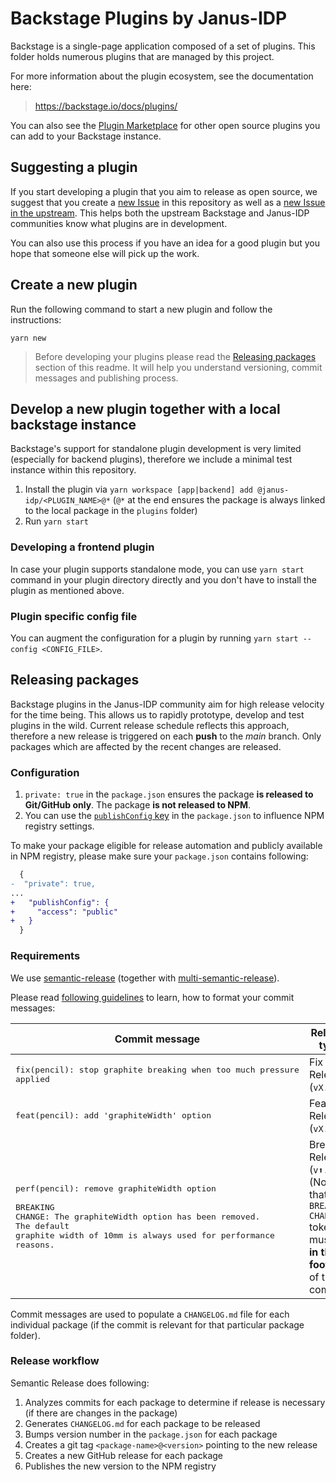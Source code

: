 # Backstage Plugins by Janus-IDP

Backstage is a single-page application composed of a set of plugins. This folder holds numerous plugins that are managed by this project.

For more information about the plugin ecosystem, see the documentation here:

> <https://backstage.io/docs/plugins/>

You can also see the [Plugin Marketplace](https://backstage.io/plugins) for other open source plugins you can add to your Backstage instance.

## Suggesting a plugin

If you start developing a plugin that you aim to release as open source, we suggest that you create a [new Issue](https://github.com/janus-idp/backstage-plugins/issues/new?template=plugin.md) in this repository as well as a [new Issue in the upstream](https://github.com/backstage/backstage/issues/new?template=plugin.md). This helps both the upstream Backstage and Janus-IDP communities know what plugins are in development.

You can also use this process if you have an idea for a good plugin but you hope that someone else will pick up the work.

## Create a new plugin

Run the following command to start a new plugin and follow the instructions:

```console
yarn new
```

> Before developing your plugins please read the [Releasing packages](#releasing-packages) section of this readme. It will help you understand versioning, commit messages and publishing process.

## Develop a new plugin together with a local backstage instance

Backstage's support for standalone plugin development is very limited (especially for backend plugins), therefore we include a minimal test instance within this repository.

1. Install the plugin via `yarn workspace [app|backend] add @janus-idp/<PLUGIN_NAME>@*` (`@*` at the end ensures the package is always linked to the local package in the `plugins` folder)
2. Run `yarn start`

### Developing a frontend plugin

In case your plugin supports standalone mode, you can use `yarn start` command in your plugin directory directly and you don't have to install the plugin as mentioned above.

### Plugin specific config file

You can augment the configuration for a plugin by running `yarn start --config <CONFIG_FILE>`.

## Releasing packages

Backstage plugins in the Janus-IDP community aim for high release velocity for the time being. This allows us to rapidly prototype, develop and test plugins in the wild. Current release schedule reflects this approach, therefore a new release is triggered on each **push** to the _main_ branch. Only packages which are affected by the recent changes are released.

### Configuration

1. `private: true` in the `package.json` ensures the package **is released to Git/GitHub only**. The package **is not released to NPM**.
2. You can use the [`publishConfig` key](https://docs.npmjs.com/cli/v9/configuring-npm/package-json#publishconfig) in the `package.json` to influence NPM registry settings.

To make your package eligible for release automation and publicly available in NPM registry, please make sure your `package.json` contains following:

```diff
  {
-  "private": true,
...
+   "publishConfig": {
+     "access": "public"
+   }
  }
```

### Requirements

We use [semantic-release](https://semantic-release.gitbook.io/semantic-release/) (together with [multi-semantic-release](https://github.com/dhoulb/multi-semantic-release)).

Please read [following guidelines](https://semantic-release.gitbook.io/semantic-release/#commit-message-format) to learn, how to format your commit messages:

| Commit message                                                                                                                                                                                        | Release type                                                                                                      |
| ----------------------------------------------------------------------------------------------------------------------------------------------------------------------------------------------------- | ----------------------------------------------------------------------------------------------------------------- |
| <pre>fix(pencil): stop graphite breaking when too much pressure applied</pre>                                                                                                                         | Fix Release (`vX.Y.⬆️` )                                                                                          |
| <pre>feat(pencil): add 'graphiteWidth' option</pre>                                                                                                                                                   | Feature Release (`vX.⬆️.0`)                                                                                       |
| <pre>perf(pencil): remove graphiteWidth option<br><br>BREAKING CHANGE: The graphiteWidth option has been removed.<br>The default graphite width of 10mm is always used for performance reasons.</pre> | Breaking Release (`v⬆️.0.0`) <br>(Note that the `BREAKING CHANGE:` token must be **in the footer** of the commit) |

Commit messages are used to populate a `CHANGELOG.md` file for each individual package (if the commit is relevant for that particular package folder).

### Release workflow

Semantic Release does following:

1. Analyzes commits for each package to determine if release is necessary (if there are changes in the package)
2. Generates `CHANGELOG.md` for each package to be released
3. Bumps version number in the `package.json` for each package
4. Creates a git tag `<package-name>@<version>` pointing to the new release
5. Creates a new GitHub release for each package
6. Publishes the new version to the NPM registry
